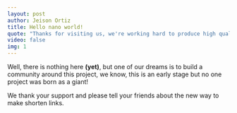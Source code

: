 ```yaml
---
layout: post
author: Jeison Ortiz
title: Hello nano world!
quote: "Thanks for visiting us, we're working hard to produce high quality content for you and also."
video: false
img: 1
---
```

Well, there is nothing here **(yet)**, but one of our dreams is to build a community around this project, we know, this is an early stage but no one project was born as a giant!

We thank your support and please tell your friends about the new way to make shorten links.